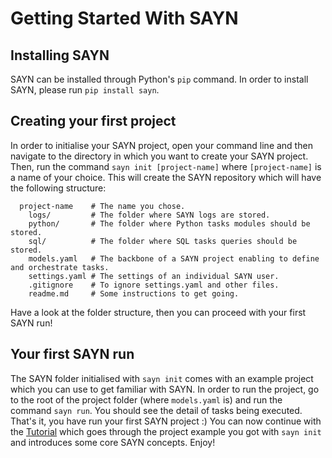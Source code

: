 # Getting Started With SAYN

## Installing SAYN

SAYN can be installed through Python's `pip` command. In order to install SAYN, please run `pip install sayn`.

## Creating your first project

In order to initialise your SAYN project, open your command line and then navigate to the directory in which you want to create your SAYN project. Then, run the command `sayn init [project-name]` where `[project-name]` is a name of your choice. This will create the SAYN repository which will have the following structure:

      project-name    # The name you chose.
        logs/         # The folder where SAYN logs are stored.
        python/       # The folder where Python tasks modules should be stored.
        sql/          # The folder where SQL tasks queries should be stored.
        models.yaml   # The backbone of a SAYN project enabling to define and orchestrate tasks.
        settings.yaml # The settings of an individual SAYN user.
        .gitignore    # To ignore settings.yaml and other files.
        readme.md     # Some instructions to get going.

Have a look at the folder structure, then you can proceed with your first SAYN run!

## Your first SAYN run

The SAYN folder initialised with `sayn init` comes with an example project which you can use to get familiar with SAYN. In order to run the project, go to the root of the project folder (where `models.yaml` is) and run the command `sayn run`. You should see the detail of tasks being executed. That's it, you have run your first SAYN project :) You can now continue with the [Tutorial](tutorial.md) which goes through the project example you got with `sayn init` and introduces some core SAYN concepts. Enjoy!
